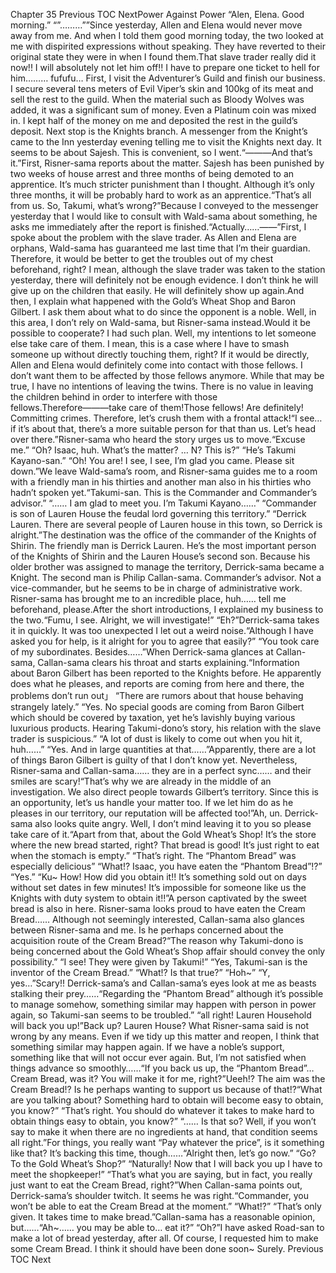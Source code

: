 Chapter 35 Previous TOC NextPower Against Power “Alen, Elena. Good morning.” “”………””Since yesterday, Allen and Elena would never move away from me. And when I told them good morning today, the two looked at me with dispirited expressions without speaking. They have reverted to their original state they were in when I found them.That slave trader really did it now!! I will absolutely not let him off!! I have to prepare one ticket to hell for him……… fufufu… First, I visit the Adventurer’s Guild and finish our business. I secure several tens meters of Evil Viper’s skin and 100kg of its meat and sell the rest to the guild. When the material such as Bloody Wolves was added, it was a significant sum of money. Even a Platinum coin was mixed in. I kept half of the money on me and deposited the rest in the guild’s deposit. Next stop is the Knights branch. A messenger from the Knight’s came to the Inn yesterday evening telling me to visit the Knights next day. It seems to be about Sajesh. This is convenient, so I went.“―――And that’s it.”First, Risner-sama reports about the matter. Sajesh has been punished by two weeks of house arrest and three months of being demoted to an apprentice. It’s much stricter punishment than I thought. Although it’s only three months, it will be probably hard to work as an apprentice.“That’s all from us. So, Takumi, what’s wrong?”Because I conveyed to the messenger yesterday that I would like to consult with Wald-sama about something, he asks me immediately after the report is finished.“Actually……――”First, I spoke about the problem with the slave trader. As Allen and Elena are orphans, Wald-sama has guaranteed me last time that I’m their guardian. Therefore, it would be better to get the troubles out of my chest beforehand, right? I mean, although the slave trader was taken to the station yesterday, there will definitely not be enough evidence. I don’t think he will give up on the children that easily. He will definitely show up again.And then, I explain what happened with the Gold’s Wheat Shop and Baron Gilbert. I ask them about what to do since the opponent is a noble. Well, in this area, I don’t rely on Wald-sama, but Risner-sama instead.Would it be possible to cooperate? I had such plan. Well, my intentions to let someone else take care of them. I mean, this is a case where I have to smash someone up without directly touching them, right? If it would be directly, Allen and Elena would definitely come into contact with those fellows. I don’t want them to be affected by those fellows anymore. While that may be true, I have no intentions of leaving the twins. There is no value in leaving the children behind in order to interfere with those fellows.Therefore―――take care of them!Those fellows! Are definitely! Committing crimes. Therefore, let’s crush them with a frontal attack!“I see… if it’s about that, there’s a more suitable person for that than us. Let’s head over there.”Risner-sama who heard the story urges us to move.“Excuse me.” “Oh? Isaac, huh. What’s the matter? … N? This is?” “He’s Takumi Kayano-san.” “Oh! You are! I see, I see, I’m glad you came. Please sit down.”We leave Wald-sama’s room, and Risner-sama guides me to a room with a friendly man in his thirties and another man also in his thirties who hadn’t spoken yet.“Takumi-san. This is the Commander and Commander’s advisor.” “…… I am glad to meet you. I’m Takumi Kayano……” “Commander is son of Lauren House the feudal lord governing this territory.” “Derrick Lauren. There are several people of Lauren house in this town, so Derrick is alright.”The destination was the office of the commander of the Knights of Shirin. The friendly man is Derrick Lauren. He’s the most important person of the Knights of Shirin and the Lauren House’s second son. Because his older brother was assigned to manage the territory, Derrick-sama became a Knight. The second man is Philip Callan-sama. Commander’s advisor. Not a vice-commander, but he seems to be in charge of administrative work. Risner-sama has brought me to an incredible place, huh…… tell me beforehand, please.After the short introductions, I explained my business to the two.“Fumu, I see. Alright, we will investigate!” “Eh?”Derrick-sama takes it in quickly. It was too unexpected I let out a weird noise.“Although I have asked you for help, is it alright for you to agree that easily?” “You took care of my subordinates. Besides……”When Derrick-sama glances at Callan-sama, Callan-sama clears his throat and starts explaining.“Information about Baron Gilbert has been reported to the Knights before. He apparently does what he pleases, and reports are coming from here and there, the problems don’t run out」 “There are rumors about that house behaving strangely lately.” “Yes. No special goods are coming from Baron Gilbert which should be covered by taxation, yet he’s lavishly buying various luxurious products. Hearing Takumi-dono’s story, his relation with the slave trader is suspicious.” “A lot of dust is likely to come out when you hit it, huh……” “Yes. And in large quantities at that……”Apparently, there are a lot of things Baron Gilbert is guilty of that I don’t know yet. Nevertheless, Risner-sama and Callan-sama…… they are in a perfect sync…… and their smiles are scary!“That’s why we are already in the middle of an investigation. We also direct people towards Gilbert’s territory. Since this is an opportunity, let’s us handle your matter too. If we let him do as he pleases in our territory, our reputation will be affected too!”Ah, un. Derrick-sama also looks quite angry. Well, I don’t mind leaving it to you so please take care of it.“Apart from that, about the Gold Wheat’s Shop! It’s the store where the new bread started, right? That bread is good! It’s just right to eat when the stomach is empty.” “That’s right. The “Phantom Bread” was especially delicious” “What!? Isaac, you have eaten the “Phantom Bread”!?” “Yes.” “Ku~ How! How did you obtain it!! It’s something sold out on days without set dates in few minutes! It’s impossible for someone like us the Knights with duty system to obtain it!!”A person captivated by the sweet bread is also in here. Risner-sama looks proud to have eaten the Cream Bread…… Although not seemingly interested, Callan-sama also glances between Risner-sama and me. Is he perhaps concerned about the acquisition route of the Cream Bread?“The reason why Takumi-dono is being concerned about the Gold Wheat’s Shop affair should convey the only possibility.” “I see! They were given by Takumi!” “Yes, Takumi-san is the inventor of the Cream Bread.” “What!? Is that true?” “Hoh~” “Y, yes…”Scary!! Derrick-sama’s and Callan-sama’s eyes look at me as beasts stalking their prey……“Regarding the “Phantom Bread” although it’s possible to manage somehow, something similar may happen with person in power again, so Takumi-san seems to be troubled.” “all right! Lauren Household will back you up!”Back up? Lauren House? What Risner-sama said is not wrong by any means. Even if we tidy up this matter and reopen, I think that something similar may happen again. If we have a noble’s support, something like that will not occur ever again. But, I’m not satisfied when things advance so smoothly……“If you back us up, the “Phantom Bread”… Cream Bread, was it? You will make it for me, right?”Ueeh!? The aim was the Cream Bread!? Is he perhaps wanting to support us because of that!?“What are you talking about? Something hard to obtain will become easy to obtain, you know?” “That’s right. You should do whatever it takes to make hard to obtain things easy to obtain, you know?” “…… Is that so? Well, if you won’t say to make it when there are no ingredients at hand, that condition seems all right.”For things, you really want “Pay whatever the price”, is it something like that? It’s backing this time, though……“Alright then, let’s go now.” “Go? To the Gold Wheat’s Shop?” “Naturally! Now that I will back you up I have to meet the shopkeeper!” “That’s what you are saying, but in fact, you really just want to eat the Cream Bread, right?”When Callan-sama points out, Derrick-sama’s shoulder twitch. It seems he was right.“Commander, you won’t be able to eat the Cream Bread at the moment.” “What!?” “That’s only given. It takes time to make bread.”Callan-sama has a reasonable opinion, but……“Ah~…… you may be able to… eat it?” “Oh?”I have asked Road-san to make a lot of bread yesterday, after all. Of course, I requested him to make some Cream Bread. I think it should have been done soon~ Surely. Previous TOC Next